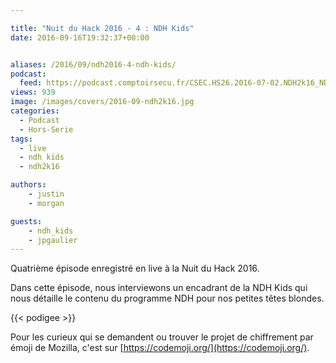 ```yaml
---

title: "Nuit du Hack 2016 - 4 : NDH Kids"
date: 2016-09-16T19:32:37+00:00


aliases: /2016/09/ndh2016-4-ndh-kids/
podcast:
  feed: https://podcast.comptoirsecu.fr/CSEC.HS26.2016-07-02.NDH2k16_NDHKids.mp3
views: 939
image: /images/covers/2016-09-ndh2k16.jpg
categories:
  - Podcast
  - Hors-Serie
tags:
  - live
  - ndh kids
  - ndh2k16

authors:
    - justin
    - morgan

guests:
    - ndh_kids
    - jpgaulier
---
```

Quatrième épisode enregistré en live à la Nuit du Hack 2016.

Dans cette épisode, nous interviewons un encadrant de la NDH Kids qui nous détaille le contenu du programme NDH pour nos petites têtes blondes.

{{< podigee >}}

Pour les curieux qui se demandent ou trouver le projet de chiffrement par émoji de Mozilla, c'est sur [https://codemoji.org/](https://codemoji.org/).
